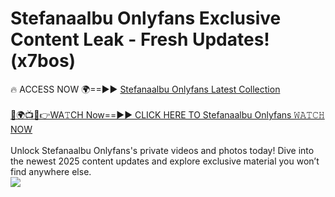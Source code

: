 # Stefanaalbu Onlyfans Exclusive Content Leak - Fresh Updates! (x7bos)

🔥 ACCESS NOW 🌍==►► <a href="https://tinyurl.com/kvy9nzfs" rel="nofollow">Stefanaalbu Onlyfans Latest Collection</a>
<br><br>
[🔴🌍📺📱👉WA𝚃CH Now==►► CLICK HERE TO Stefanaalbu Onlyfans 𝚆𝙰𝚃𝙲𝙷 NOW](https://tinyurl.com/kvy9nzfs)
<br><br>
Unlock Stefanaalbu Onlyfans's private videos and photos today! Dive into the newest 2025 content updates and explore exclusive material you won’t find anywhere else.
<br>
<a href="https://tinyurl.com/kvy9nzfs" rel="nofollow" data-target="animated-image.originalLink"><img src="https://camo.githubusercontent.com/8a4f000d20f83aca3bf7ec5f350d767afa0574a8a352519fd8cfa583a6f93a33/68747470733a2f2f692e696d6775722e636f6d2f644a486b345a712e676966" data-canonical-src="https://i.imgur.com/dJHk4Zq.gif" style="max-width: 100%; display: inline-block;" data-target="animated-image.originalImage"></a>
<br>

